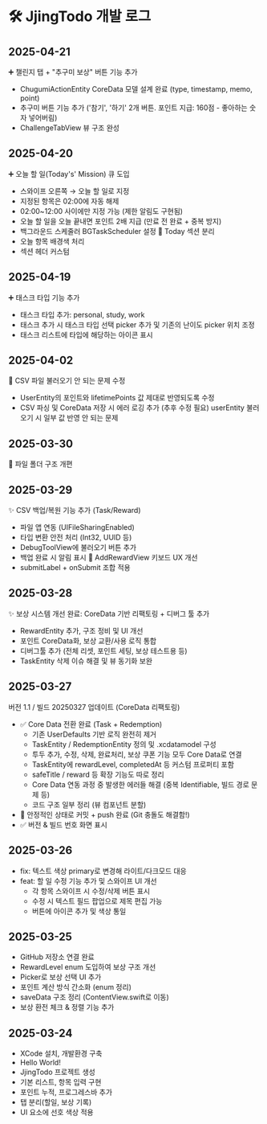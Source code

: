 # 🛠️ JjingTodo 개발 로그

## 2025-04-21
➕ 챌린지 탭 + "추구미 보상" 버튼 기능 추가
- ChugumiActionEntity CoreData 모델 설계 완료 (type, timestamp, memo, point)
- 추구미 버튼 기능 추가 ('참기', '하기' 2개 버튼. 포인트 지급: 160점 - 좋아하는 숫자 넣어버림)
- ChallengeTabView 뷰 구조 완성

## 2025-04-20
➕ 오늘 할 일(Today's' Mission) 큐 도입
- 스와이프 오른쪽 → 오늘 할 일로 지정
- 지정된 항목은 02:00에 자동 해제
- 02:00~12:00 사이에만 지정 가능 (제한 알림도 구현됨)
- 오늘 할 일을 오늘 끝내면 포인트 2배 지급 (만료 전 완료 + 중복 방지)
- 백그라운드 스케줄러 BGTaskScheduler 설정
🎨 Today 섹션 분리
- 오늘 항목 배경색 처리
- 섹션 헤더 커스텀

## 2025-04-19
➕ 태스크 타입 기능 추가
- 태스크 타입 추가: personal, study, work
- 태스크 추가 시 태스크 타입 선택 picker 추가 및 기존의 난이도 picker 위치 조정
- 태스크 리스트에 타입에 해당하는 아이콘 표시

## 2025-04-02
🔧 CSV 파일 불러오기 안 되는 문제 수정
- UserEntity의 포인트와 lifetimePoints 값 제대로 반영되도록 수정
- CSV 파싱 및 CoreData 저장 시 에러 로깅 추가
(추후 수정 필요)
userEntity 불러오기 시 일부 값 반영 안 되는 문제

## 2025-03-30
🔧 파일 폴더 구조 개편

## 2025-03-29
✨ CSV 백업/복원 기능 추가 (Task/Reward)
- 파일 앱 연동 (UIFileSharingEnabled)
- 타입 변환 안전 처리 (Int32, UUID 등)
- DebugToolView에 불러오기 버튼 추가
- 백업 완료 시 알림 표시
🎨 AddRewardView 키보드 UX 개선
- submitLabel + onSubmit 조합 적용

## 2025-03-28
✨ 보상 시스템 개선 완료: CoreData 기반 리팩토링 + 디버그 툴 추가
- RewardEntity 추가, 구조 정비 및 UI 개선
- 포인트 CoreData화, 보상 교환/사용 로직 통합
- 디버그툴 추가 (전체 리셋, 포인트 세팅, 보상 테스트용 등)
- TaskEntity 삭제 이슈 해결 및 뷰 동기화 보완

## 2025-03-27
버전 1.1 / 빌드 20250327 업데이트 (CoreData 리팩토링)
- ✅ Core Data 전환 완료 (Task + Redemption)
  - 기존 UserDefaults 기반 로직 완전히 제거
  - TaskEntity / RedemptionEntity 정의 및 .xcdatamodel 구성
  - 투두 추가, 수정, 삭제, 완료처리, 보상 쿠폰 기능 모두 Core Data로 연결
  - TaskEntity에 rewardLevel, completedAt 등 커스텀 프로퍼티 포함
  - safeTitle / reward 등 확장 기능도 따로 정리
  - Core Data 연동 과정 중 발생한 에러들 해결 (중복 Identifiable, 빌드 경로 문제 등)
  - 코드 구조 일부 정리 (뷰 컴포넌트 분할)
- 💾 안정적인 상태로 커밋 + push 완료 (Git 충돌도 해결함!)
- ✅ 버전 & 빌드 번호 화면 표시

## 2025-03-26
- fix: 텍스트 색상 primary로 변경해 라이트/다크모드 대응
- feat: 할 일 수정 기능 추가 및 스와이프 UI 개선
  - 각 항목 스와이프 시 수정/삭제 버튼 표시
  - 수정 시 텍스트 필드 팝업으로 제목 편집 가능
  - 버튼에 아이콘 추가 및 색상 통일

## 2025-03-25
- GitHub 저장소 연결 완료
- RewardLevel enum 도입하여 보상 구조 개선
- Picker로 보상 선택 UI 추가
- 포인트 계산 방식 간소화 (enum 정리)
- saveData 구조 정리 (ContentView.swift로 이동)
- 보상 환전 체크 & 정렬 기능 추가

## 2025-03-24
- XCode 설치, 개발환경 구축
- Hello World!
- JjingTodo 프로젝트 생성
- 기본 리스트, 항목 입력 구현
- 포인트 누적, 프로그레스바 추가
- 탭 분리(할일, 보상 기록)
- UI 요소에 선호 색상 적용
